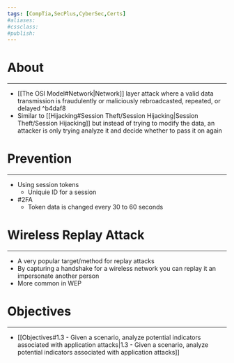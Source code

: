 ```yaml
---
tags: [CompTia,SecPlus,CyberSec,Certs]
#aliases:
#cssclass:
#publish:
---
```


# About
---
- [[The OSI Model#Network|Network]] layer attack where a valid data transmission is fraudulently or maliciously rebroadcasted, repeated, or delayed ^b4daf8
- Similar to [[Hijacking#Session Theft/Session Hijacking|Session Theft/Session Hijacking]] but instead of trying to modify the data, an attacker is only trying analyze it and decide whether to pass it on again

# Prevention
---
- Using session tokens
	- Uniquie ID for a session
- #2FA 
	- Token data is changed every 30 to 60 seconds

# Wireless Replay Attack
---
- A very popular target/method for replay attacks
- By capturing a handshake for a wireless network you can replay it an impersonate another person
- More common in WEP

# Objectives
---
- [[Objectives#1.3 - Given a scenario, analyze potential indicators associated with application attacks|1.3 - Given a scenario, analyze potential indicators associated with application attacks]]